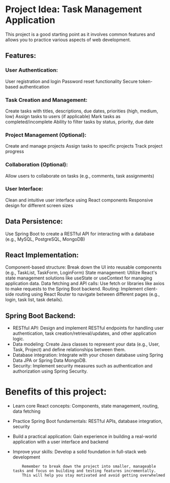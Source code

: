 # Project Idea: Task Management Application	
This project is a good starting point as it involves common features and allows you to practice various aspects of web development.
## Features:
### User Authentication:
User registration and login
Password reset functionality
Secure token-based authentication
### Task Creation and Management:
Create tasks with titles, descriptions, due dates, priorities (high, medium, low)
Assign tasks to users (if applicable)
Mark tasks as completed/incomplete
Ability to filter tasks by status, priority, due date
### Project Management (Optional):
Create and manage projects
Assign tasks to specific projects
Track project progress
### Collaboration (Optional):
Allow users to collaborate on tasks (e.g., comments, task assignments)
### User Interface:
Clean and intuitive user interface using React components
Responsive design for different screen sizes
## Data Persistence:
Use Spring Boot to create a RESTful API for interacting with a database (e.g., MySQL, PostgreSQL, MongoDB)
## React Implementation:
Component-based structure: Break down the UI into reusable components (e.g., TaskList, TaskForm, LoginForm)
State management: Utilize React's state management solutions like useState or useContext for managing application data.
Data fetching and API calls: Use fetch or libraries like axios to make requests to the Spring Boot backend.
Routing: Implement client-side routing using React Router to navigate between different pages (e.g., login, task list, task details).
## Spring Boot Backend:
+ RESTful API: Design and implement RESTful endpoints for handling user authentication, task creation/retrieval/updates, and other application logic.
+ Data modeling: Create Java classes to represent your data (e.g., User, Task, Project) and define relationships between them.
+ Database integration: Integrate with your chosen database using Spring Data JPA or Spring Data MongoDB.
+ Security: Implement security measures such as authentication and authorization using Spring Security.
# Benefits of this project:
+ Learn core React concepts: Components, state management, routing, data fetching
+ Practice Spring Boot fundamentals: RESTful APIs, database integration, security
+ Build a practical application: Gain experience in building a real-world application with a user interface and backend
+ Improve your skills: Develop a solid foundation in full-stack web development

    ````
        Remember to break down the project into smaller, manageable tasks and focus on building and testing features incrementally.
        This will help you stay motivated and avoid getting overwhelmed
    ````

